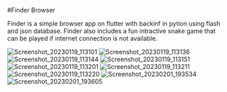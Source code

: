 #Finder Browser

Finder is a simple browser app on flutter with backinf in pytion using flash and json database. Finder also includes a fun intractive snake game that can be played if internet connection is not available.


![Screenshot_20230119_113101](https://user-images.githubusercontent.com/100791668/216076583-b9571cfc-e34b-48fe-9ea6-67e476bf40ed.jpg)
![Screenshot_20230119_113136](https://user-images.githubusercontent.com/100791668/216076637-064b2e81-bdf7-4fee-8c54-f9bbef913277.jpg)
![Screenshot_20230119_113144](https://user-images.githubusercontent.com/100791668/216076713-53081d49-19ef-4380-bbca-797e042041ad.jpg)
![Screenshot_20230119_113151](https://user-images.githubusercontent.com/100791668/216076763-9214f73c-8c98-4f7c-84ea-e8903c3649c8.jpg)
![Screenshot_20230119_113201](https://user-images.githubusercontent.com/100791668/216076769-874d01d2-0464-42c2-aeaf-bea490143119.jpg)
![Screenshot_20230119_113211](https://user-images.githubusercontent.com/100791668/216076780-2b029769-0cd8-4961-98b9-59faef36e7e7.jpg)
![Screenshot_20230119_113220](https://user-images.githubusercontent.com/100791668/216076788-8340971e-defc-41cb-8d1a-b32c1cc8f4f3.jpg)
![Screenshot_20230201_193534](https://user-images.githubusercontent.com/100791668/216076820-2a178ceb-f800-44f1-a656-a782621dcbd9.jpg)
![Screenshot_20230201_193605](https://user-images.githubusercontent.com/100791668/216076842-c39a4a0a-b857-45b9-9f89-efe3b1a3db36.jpg)

